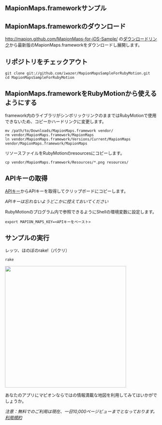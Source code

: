MapionMaps.frameworkサンプル
---------------------------

## MapionMaps.frameworkのダウンロード

http://mapion.github.com/MapionMaps-for-iOS-Sample/ の[ダウンロードリンク](http://mapion.github.com/MapionMaps-for-iOS-Sample/download.html)から最新版のMapionMaps.frameworkをダウンロードし展開します。

## リポジトリをチェックアウト

```
git clone git://github.com/iwazer/MapionMapsSampleForRubyMotion.git
cd MapionMapsSampleForRubyMotion
```

## MapionMaps.frameworkをRubyMotionから使えるようにする

framework内のライブラリがシンボリックリンクのままではRubyMotionで使用できないため、コピーかハードリンクに変更します。

```
mv /path/to/Downloads/MapionMaps.framework vendor/
rm vendor/MapionMaps.framework/MapionMaps
ln vendor/MapionMaps.framework/Versions/Current/MapionMaps vendor/MapionMaps.framework/MapionMaps
```

リソースファイルをRubyMotionのresourcesにコピーします。

```
cp vendor/MapionMaps.framework/Resources/*.png resources/
```

## APIキーの取得

[APIキー](http://mapion.github.com/MapionMaps-for-iOS-Sample/apikey.html)からAPIキーを取得してクリップボードにコピーします。

_APIキーは忘れないようどこかに控えておいてください_

RubyMotionのプログラム内で参照できるようにShellの環境変数に設定します。

```
export MAPION_MAPS_KEY=<APIキーをペースト>
```

## サンプルの実行

レッツ、ほのぼのrake!（パクリ）

```
rake
```

<img src="https://raw.github.com/iwazer/MapionMapsSampleForRubyMotion/master/screenshot/MapionMaps.png" width="400" />

あなたのアプリにマピオンならではの情報満載な地図を利用してみてはいかがでしょうか。

_注意：無料でのご利用は現在、一日10,000ページビューまでとなっております。[利用規約](http://mapion.github.com/MapionMaps-for-iOS-Sample/kiyaku.html)_

